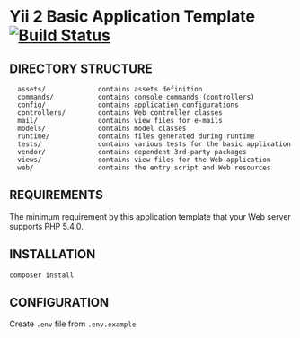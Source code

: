 Yii 2 Basic Application Template  [![Build Status](https://magnum.travis-ci.com/vgamula/Chicago.svg?token=5ryyq4PF7yN6gNereuTn&branch=master)](https://magnum.travis-ci.com/vgamula/Chicago)
================================

DIRECTORY STRUCTURE
-------------------

      assets/             contains assets definition
      commands/           contains console commands (controllers)
      config/             contains application configurations
      controllers/        contains Web controller classes
      mail/               contains view files for e-mails
      models/             contains model classes
      runtime/            contains files generated during runtime
      tests/              contains various tests for the basic application
      vendor/             contains dependent 3rd-party packages
      views/              contains view files for the Web application
      web/                contains the entry script and Web resources



REQUIREMENTS
------------

The minimum requirement by this application template that your Web server supports PHP 5.4.0.


INSTALLATION
------------

```
composer install
```


CONFIGURATION
-------------

Create `.env` file from `.env.example`
